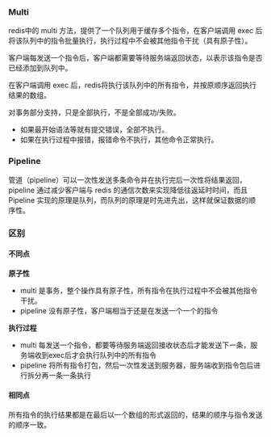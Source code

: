 ### Multi
redis中的 multi 方法，提供了一个队列用于缓存多个指令，在客户端调用 exec 后将该队列中的指令批量执行，执行过程中不会被其他指令干扰（具有原子性）。

客户端每发送一个指令后，客户端都需要等待服务端返回状态，以表示该指令是否已经添加到队列中。

在客户端调用 exec 后，redis将执行该队列中的所有指令，并按原顺序返回执行结果的数组。

对事务部分支持，只是全部执行，不是全部成功/失败。
- 如果最开始语法等就有提交错误，全部不执行。
- 如果在执行过程中报错，报错命令不执行，其他命令正常执行。

### Pipeline
管道（pipeline）可以一次性发送多条命令并在执行完后一次性将结果返回，pipeline 通过减少客户端与 redis 的通信次数来实现降低往返延时时间，而且 Pipeline 实现的原理是队列，而队列的原理是时先进先出，这样就保证数据的顺序性。

### 区别
#### 不同点
**原子性**
- multi 是事务，整个操作具有原子性，所有指令在执行过程中不会被其他指令干扰。
- pipeline 没有原子性，客户端相当于还是在发送一个一个的指令

**执行过程**
- multi 每发送一个指令，都要等待服务端返回接收状态后才能发送下一条，服务端收到exec后才会执行队列中的所有指令
- pipeline 将所有指令打包，然后一次性发送到服务器，服务端收到指令包后进行拆分再一条一条执行

#### 相同点
所有指令的执行结果都是在最后以一个数组的形式返回的，结果的顺序与指令发送的顺序一致。